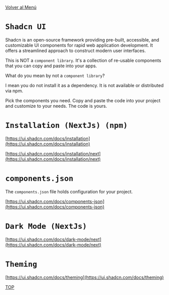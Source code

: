 [Volver al Menú](styling.md)

# `Shadcn UI`

Shadcn is an open-source framework providing pre-built, accessible, and customizable UI components for rapid web application development. It offers a streamlined approach to construct modern user interfaces.

This is NOT a `component library`. It's a collection of re-usable components that you can copy and paste into your apps.

What do you mean by not a `component library`?

I mean you do not install it as a dependency. It is not available or distributed via npm.

Pick the components you need. Copy and paste the code into your project and customize to your needs. The code is yours.

# `Installation (NextJs) (npm)`

[https://ui.shadcn.com/docs/installation](https://ui.shadcn.com/docs/installation)

[https://ui.shadcn.com/docs/installation/next](https://ui.shadcn.com/docs/installation/next)

# `components.json`

The `components.json` file holds configuration for your project.

[https://ui.shadcn.com/docs/components-json](https://ui.shadcn.com/docs/components-json)

# `Dark Mode (NextJs)`

[https://ui.shadcn.com/docs/dark-mode/next](https://ui.shadcn.com/docs/dark-mode/next)

# `Theming`

[https://ui.shadcn.com/docs/theming](https://ui.shadcn.com/docs/theming)

[TOP](#shadcn-ui)
